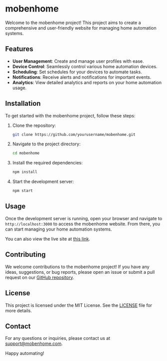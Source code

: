 <!-- 
This is the README file for the "mobenhome" project located at 
/c:/Users/Abba/Desktop/Moben Projects/Mosoo/. This file provides 
an overview and essential information about the project.
-->
# mobenhome

Welcome to the mobenhome project! This project aims to create a comprehensive and user-friendly website for managing home automation systems.

## Features

- **User Management**: Create and manage user profiles with ease.
- **Device Control**: Seamlessly control various home automation devices.
- **Scheduling**: Set schedules for your devices to automate tasks.
- **Notifications**: Receive alerts and notifications for important events.
- **Analytics**: View detailed analytics and reports on your home automation usage.

## Installation

To get started with the mobenhome project, follow these steps:

1. Clone the repository:
    ```bash
    git clone https://github.com/yourusername/mobenhome.git
    ```
2. Navigate to the project directory:
    ```bash
    cd mobenhome
    ```
3. Install the required dependencies:
    ```bash
    npm install
    ```
4. Start the development server:
    ```bash
    npm start
    ```

## Usage

Once the development server is running, open your browser and navigate to `http://localhost:3000` to access the mobenhome website. From there, you can start managing your home automation systems.

You can also view the live site at [this link](https://alajebash.github.io/mobenhome/).

## Contributing

We welcome contributions to the mobenhome project! If you have any ideas, suggestions, or bug reports, please open an issue or submit a pull request on our [GitHub repository](https://github.com/yourusername/mobenhome).

## License

This project is licensed under the MIT License. See the [LICENSE](LICENSE) file for more details.

## Contact

For any questions or inquiries, please contact us at [support@mobenhome.com](mailto:support@mobenhome.com).

Happy automating!
